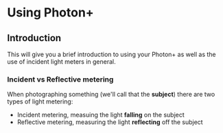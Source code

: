 # Using Photon+

## Introduction

This will give you a brief introduction to using your Photon+ as well as the use of incident light meters in general.

### Incident vs Reflective metering

When photographing something (we'll call that the **subject**) there are two types of light metering:

- Incident metering, measuing the light **falling** on the subject
- Reflective metering, measuring the light **reflecting** off the subject






